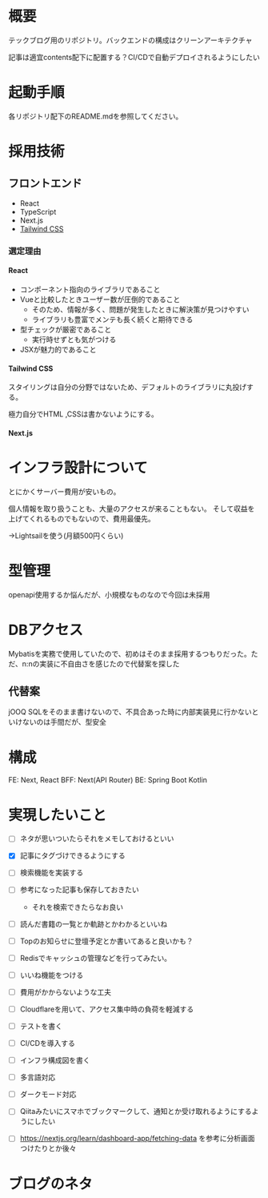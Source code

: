 # 概要

テックブログ用のリポジトリ。バックエンドの構成はクリーンアーキテクチャ

記事は適宜contents配下に配置する？CI/CDで自動デプロイされるようにしたい

# 起動手順
各リポジトリ配下のREADME.mdを参照してください。

# 採用技術
## フロントエンド
- React
- TypeScript
- Next.js
- [Tailwind CSS](https://tailwindcss.com/)

### 選定理由
#### React
- コンポーネント指向のライブラリであること
- Vueと比較したときユーザー数が圧倒的であること
  - そのため、情報が多く、問題が発生したときに解決策が見つけやすい
  - ライブラリも豊富でメンテも長く続くと期待できる
- 型チェックが厳密であること
  - 実行時せずとも気がつける
- JSXが魅力的であること

#### Tailwind CSS

スタイリングは自分の分野ではないため、デフォルトのライブラリに丸投げする。

極力自分でHTML ,CSSは書かないようにする。

#### Next.js

# インフラ設計について

とにかくサーバー費用が安いもの。

個人情報を取り扱うことも、大量のアクセスが来ることもない。
そして収益を上げてくれるものでもないので、費用最優先。

→Lightsailを使う(月額500円くらい)

# 型管理

openapi使用するか悩んだが、小規模なものなので今回は未採用

# DBアクセス

Mybatisを実務で使用していたので、初めはそのまま採用するつもりだった。ただ、n:nの実装に不自由さを感じたので代替案を探した

## 代替案
jOOQ
SQLをそのまま書けないので、不具合あった時に内部実装見に行かないといけないのは手間だが、型安全

# 構成

FE: Next, React
BFF: Next(API Router)
BE: Spring Boot Kotlin

# 実現したいこと

- [ ] ネタが思いついたらそれをメモしておけるといい
- [X] 記事にタグづけできるようにする
- [ ] 検索機能を実装する
- [ ] 参考になった記事も保存しておきたい
  - それを検索できたらなお良い
- [ ] 読んだ書籍の一覧とか軌跡とかわかるといいね
- [ ] Topのお知らせに登壇予定とか書いてあると良いかも？
- [ ] Redisでキャッシュの管理などを行ってみたい。
- [ ] いいね機能をつける
- [ ] 費用がかからないような工夫
- [ ] Cloudflareを用いて、アクセス集中時の負荷を軽減する
- [ ] テストを書く
- [ ] CI/CDを導入する
- [ ] インフラ構成図を書く
- [ ] 多言語対応
- [ ] ダークモード対応
- [ ] Qiitaみたいにスマホでブックマークして、通知とか受け取れるようにするようにしたい
- [ ] https://nextjs.org/learn/dashboard-app/fetching-data を参考に分析画面つけたりとか後々


# ブログのネタ